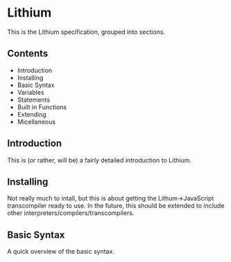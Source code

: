 Lithium
=======

This is the Lithium specification, grouped into sections.

Contents
--------

*   Introduction
*   Installing
*   Basic Syntax
*   Variables
*   Statements
*   Built in Functions
*   Extending
*   Micellaneous

Introduction
------------

This is (or rather, will be) a fairly detailed introduction to Lithium.

Installing
----------

Not really much to intall, but this is about getting the Lithum->JavaScript transcompiler ready to use. In the future, this should be extended to include other interpreters/compilers/transcompilers.

Basic Syntax
------------

A quick overview of the basic syntax.

#### 